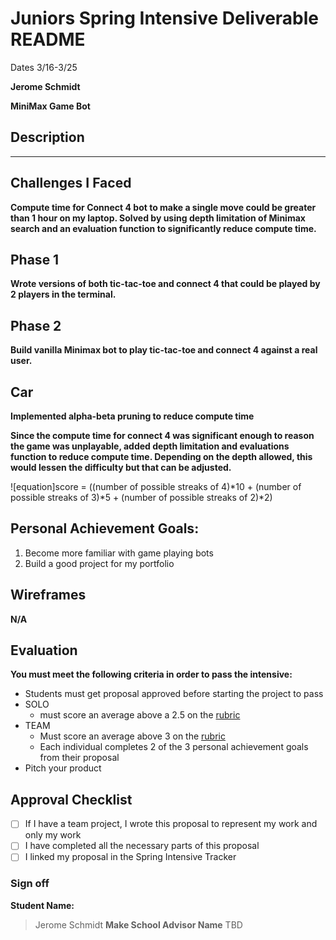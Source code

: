 # Juniors Spring Intensive Deliverable README

Dates 3/16-3/25

**Jerome Schmidt**


**MiniMax Game Bot**


## Description

****


## Challenges I Faced

**Compute time for Connect 4 bot to make a single move could be greater than 1 hour on my laptop. Solved by using depth limitation of Minimax search and an evaluation function to significantly reduce compute time.**

## Phase 1
**Wrote versions of both tic-tac-toe and connect 4 that could be played by 2 players in the terminal.**

## Phase 2
**Build vanilla Minimax bot to play tic-tac-toe and connect 4 against a real user.**

## Car
**Implemented alpha-beta pruning to reduce compute time**

**Since the compute time for connect 4 was significant enough to reason the game was unplayable, added depth limitation and evaluations function to reduce compute time. Depending on the depth allowed, this would lessen the difficulty but that can be adjusted.**

![equation]score = ((number of possible streaks of 4)*10 + (number of possible streaks of 3)*5 + (number of possible streaks of 2)*2)

## Personal Achievement Goals:

1. Become more familiar with game playing bots
2. Build a good project for my portfolio


## Wireframes

**N/A**


## Evaluation

**You must meet the following criteria in order to pass the intensive:**

- Students must get proposal approved before starting the project to pass
- SOLO
    - must score an average above a 2.5 on the [rubric]
- TEAM
    - Must score an average above 3 on the [rubric]
    - Each individual completes 2 of the 3 personal achievement goals from their proposal
- Pitch your product

[rubric]:https://docs.google.com/document/d/1IOQDmohLBEBT-hyr-2vgw1mbZUNsq3fHxVfH0oRmVt0/edit


## Approval Checklist
- [ ] If I have a team project, I wrote this proposal to represent my work and only my work
- [ ] I have completed all the necessary parts of this proposal
- [ ] I linked my proposal in the Spring Intensive Tracker

### Sign off

**Student Name:**                
> Jerome Schmidt
**Make School Advisor Name**
> TBD
